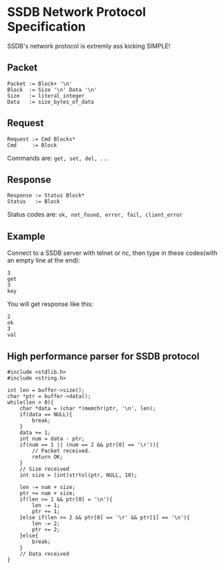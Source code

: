 # SSDB Network Protocol Specification

SSDB's network protocol is extremly ass kicking SIMPLE!

## Packet

```
Packet := Block+ '\n'
Block  := Size '\n' Data '\n'
Size   := literal_integer
Data   := size_bytes_of_data
```

## Request

```
Request := Cmd Blocks*
Cmd     := Block
```

Commands are: ```get, set, del, ...```

## Response

```
Response := Status Block*
Status   := Block
```

Status codes are: ```ok, not_found, error, fail, client_error```

## Example

Connect to a SSDB server with telnet or nc, then type in these codes(with an empty line at the end):

```
3
get
3
key

```

You will get response like this:

```
2
ok
3
val

```

## High performance parser for SSDB protocol

	#include <stdlib.h>
	#include <string.h>
	
	int len = buffer->size();
	char *ptr = buffer->data();
	while(len > 0){
		char *data = (char *)memchr(ptr, '\n', len);
		if(data == NULL){
			break;
		}
		data += 1;
		int num = data - ptr;
		if(num == 1 || (num == 2 && ptr[0] == '\r')){
			// Packet received.
			return OK;
		}
		// Size received
		int size = (int)strtol(ptr, NULL, 10);
		
		len -= num + size;
		ptr += num + size;
		if(len >= 1 && ptr[0] = '\n'){
			len -= 1;
			ptr += 1;
		}else if(len >= 2 && ptr[0] == '\r' && ptr[1] == '\n'){
			len -= 2;
			ptr += 2;
		}else{
			break;
		}
		// Data received
	}
